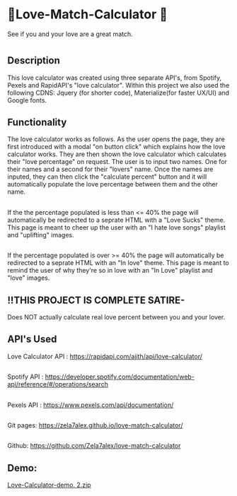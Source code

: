 # :heart_decoration:Love-Match-Calculator :heart_decoration:
See if you and your love are a great match.
# 
## Description
This love calculator was created using three separate API's, from Spotify, Pexels and RapidAPI's "love calculator". Within this project we also used the following CDNS: Jquery (for shorter code), Materialize(for faster UX/UI) and Google fonts.

## Functionality
The love calculator works as follows. As the user opens the page, they are first introduced with a modal "on button click" which explains how the love calculator works. They are then shown the love calculator which calculates their "love percentage" on request. The user is to input two names. One for their names and a second for their "lovers" name. Once the names are inputed, they can then click the "calculate percent" button and it will automatically populate the love percentage between them and the other name. 
## 
If the the percentage populated is less than <= 40% the page will automatically be redirected to a seprate HTML with a "Love Sucks" theme. This page is meant to cheer up the user with an "I hate love songs" playlist and "uplifting" images. 
## 
If the percentage populated is over >= 40% the page will automatically be redirected to a seprate HTML with an "In love" theme. This page is meant to remind the user of why they're so in love with an "In Love" playlist and "love" images.

## !!THIS PROJECT IS COMPLETE SATIRE-
Does NOT actually calculate real love percent between you and your lover.  
## API's Used 
 Love Calculator API : https://rapidapi.com/ajith/api/love-calculator/
##
Spotify API : https://developer.spotify.com/documentation/web-api/reference/#/operations/search
## 
Pexels API :  https://www.pexels.com/api/documentation/ 
## 
Git pages: https://zela7alex.github.io/love-match-calculator/
## 
Github: https://github.com/Zela7alex/love-match-calculator
## Demo:
[Love-Calculator-demo. 2.zip](https://github.com/Zela7alex/love-match-calculator/files/8044003/Love-Calculator-demo.2.zip)
